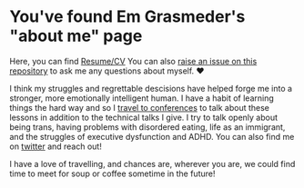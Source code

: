 # You've found Em Grasmeder's "about me" page

Here, you can find [Resume/CV](https://github.com/emmagras/about/blob/master/cv.md) You can also [raise an issue on this repository](https://github.com/emmagras/about/issues) to ask me any questions about myself. ❤️

I think my struggles and regrettable descisions have helped forge me into a stronger, more emotionally intelligent human. I have a habit of learning things the hard way and so I [travel to conferences](https://github.com/emmagras/about/blob/master/speaking-engagements.md) to talk about these lessons in addition to the technical talks I give. I try to talk openly about being trans, having problems with disordered eating, life as an immigrant, and the struggles of executive dysfunction and ADHD. You can also find me on [twitter](twitter.com/emgrasmeder) and reach out! 

I have a love of travelling, and chances are, wherever you are, we could find time to meet for soup or coffee sometime in the future!
